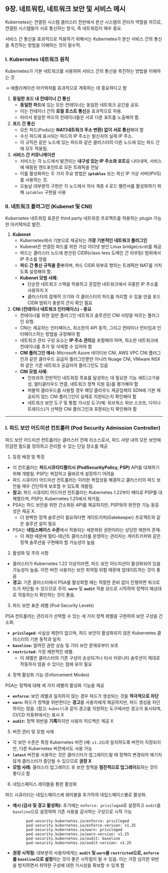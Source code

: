 ## 9장. 네트워킹, 네트워크 보안 및 서비스 메시

Kubernetes는 연결된 시스템 클러스터 전반에서 분산 시스템의 관리자 역할을 하므로, 연결된 시스템들이 서로 통신하는 방식, 즉 네트워킹이 매우 중요. 

서비스 간 통신을 효과적으로 적용하기 위해서는 Kubernetes가 분산 서비스 간의 통신을 촉진하는 방법을 이해하는 것이 필수적.

### I. Kubernetes 네트워크 원칙

Kubernetes가 기본 네트워크를 사용하여 서비스 간의 통신을 촉진하는 방법을 이해하는 것

→ 애플리케이션 아키텍처를 효과적으로 계획하는 데 중요하다고 함

1. **동일한 포드 내 컨테이너 간 통신**
    - **동일한 파드**에 있는 모든 컨테이너는 동일한 네트워크 공간을 공유.
    - 이는 컨테이너 간의 **로컬 호스트 통신**을 효과적으로 허용.
    - 따라서 동일한 파드의 컨테이너들은 서로 다른 포트를 노출해야 함.
2. **포드 간 통신**
    - 모든 파드(Pods)는 **NAT(네트워크 주소 변환) 없이 서로 통신**해야 함
    - 수신 파드에 표시되는 파드의 IP 주소는 발신자의 실제 IP 주소.
    - 이 규칙은 같은 노드에 있는 파드와 같은 클러스터의 다른 노드에 있는 파드 간에 모두 적용됨.
3. **서비스 간 커뮤니케이션**
    - 서비스는 각 노드에서 발견되는 **내구성 있는 IP 주소와 포트**를 나타내며, 서비스에 매핑된 엔드포인트로 모든 트래픽을 전달
    - 이를 활성화하는 두 가지 주요 방법은 **`iptables`** 또는 최신 IP 가상 서버(IPVS)를 사용하는 것.
    - 오늘날 대부분의 구현은 각 노드에서 의사 계층 4 로드 밸런서를 활성화하기 위해 `iptables` 구현을 사용

### II. 네트워크 플러그인 (Kubenet 및 CNI)

Kubernetes 네트워킹 표준은 third party 네트워킹 프로젝트를 허용하는 plugin 가능한 아키텍처로 발전.

1. **Kubenet**
    - Kubernetes에서 기본으로 제공되는 **가장 기본적인 네트워크 플러그인**
    - Kubenet은 연결된 파드를 위한 가상 이더넷 쌍인 Linux bridge(`cbr0`)를 제공
    - 파드는 클러스터 노드에 분산된 CIDR(class-less 도메인 간 라우팅) 범위에서 IP 주소를 얻음
    - **파드 간 통신 규칙을 준수**하며, 파드 CIDR 외부로 향하는 트래픽만 NAT를 거치도록 설정해야 함.
    - **Kubenet 모범 사례:**
        - 단순한 네트워크 스택을 허용하고 혼잡한 네트워크에서 귀중한 IP 주소를 사용하지 X
        - 클러스터의 잠재적 크기와 각 클러스터의 파드를 처리할 수 있을 만큼 포드 CIDR 범위가 충분히 큰지 확인 필요
2. **CNI (컨테이너 네트워크 인터페이스) - 중요**
    - 컨테이너를 위한 일반 플러그인 네트워크 솔루션인 CNI 사양을 따르는 플러그인 유형.
    - CNI는 제공하는 인터페이스, 최소한의 API 동작, 그리고 컨테이너 런타임과 인터페이스하는 방법을 규정해야 함
    - 네트워크 관리 구성 요소는 **IP 주소 관리**를 포함해야 하며, 최소한 네트워크에 컨테이너를 추가 및 삭제할 수 있어야 함
    - **CNI 플러그인 예시:** Microsoft Azure 네이티브 CNI, AWS VPC CNI 플러그인과 같은 클라우드 공급자 플러그인뿐만 아니라 Nuage CNI, VMware NSX와 같은 기존 네트워크 공급자의 플러그인도 있음
    - **CNI 모범 사례:**
        - 인프라의 전반적인 네트워킹 목표를 달성하는 데 필요한 기능 세트(고가용성, 멀티클라우드 연결, 네트워크 정책 지원 등)를 평가해야 함
        - 퍼블릭 클라우드를 사용할 경우 해당 클라우드 제공업체의 SDN에 기본 제공되지 않는 CNI 플러그인이 실제로 지원되는지 확인해야 함
        - 네트워크 보안 도구 및 통합 가시성 도구(예: 위브웍스 위브 스코프, 다이나트레이스)가 선택한 CNI 플러그인과 호환되는지 확인해야 함


-----------

### I. 파드 보안 어드미션 컨트롤러 (Pod Security Admission Controller)

파드 보안 어드미션 컨트롤러는 클러스터 전체 리소스로서, 파드 사양 내의 모든 보안에 민감한 필드를 정의하고 관리할 수 있는 단일 장소를 제공

1. 등장 배경 및 특징

- 이 컨트롤러는 **파드시큐리티폴리시 (PodSecurityPolicy, PSP)** API를 대체하기 위해 개발됨. PSP는 복잡하고 올바르게 설정하기 어려움
- 파드 시큐리티 어드미션 컨트롤러는 이러한 복잡성을 해결하고 클러스터의 파드 보안을 매우 간단하게 보호할 수 있도록 개발됨.
- **참고:** 파드 시큐리티 어드미션 컨트롤러는 Kubernetes 1.22부터 베타로 PSP를 대체했으며, PSP는 Kubernetes 1.25에서 제거됨.
- PSA는 파드 보안을 위한 간소화된 API를 제공하지만, PSP와의 완전한 기능 동등성은 제공 X.
    - 더 완벽한 정책 솔루션이 필요하다면 게이트키퍼(Gatekeeper) 프로젝트와 같은 솔루션 설치 필요
- PSA는 **네임스페이스 수준**에서 적용되는 세분화된 권한이라는 상당한 제한이 존재.
    - 이 제한 때문에 멀티-테넌트 클러스터를 운영하는 관리자는 게이트키퍼와 같은 정책 솔루션을 구현해야 할 가능성이 높음

2. 활성화 및 주의 사항

- 클러스터가 Kubernetes 1.22 이상이라면, 파드 보안 어드미션이 활성화되어 있을 가능성이 높음. 이전 버전 사용자는 보안 취약점 위험 때문에 업데이트하는 것이 좋음
- **경고:** 기존 클러스터에서 PSA를 활성화할 때는 적절한 준비 없이 진행하면 워크로드가 차단될 수 있으므로 주의. **`warn`** 및 **`audit`** 적용 모드로 시작하여 정책이 예상대로 작동하는지 확인하는 것이 좋음.

3. 파드 보안 표준 레벨 (Pod Security Levels)

PSA 컨트롤러는 관리자가 선택할 수 있는 세 가지 정책 레벨을 구현하여 보안 구성을 간소화.

- **`privileged`:** 사실상 제한이 없으며, 파드 보안이 활성화되지 않은 Kubernetes 클러스터의 기본 동작과 일치
- **`baseline`:** 알려진 권한 상승 및 기타 보안 문제로부터 보호
- **`restricted`:** 가장 제한적인 레벨.
    - 이 레벨은 클러스터의 기존 구성이 손상되거나 타사 커뮤니티 솔루션이 제대로 작동하지 않을 수 있다는 점에 유의 필요

4. 정책 활성화 기능 (Enforcement Modes)

PSA는 정책에 대해 세 가지 레벨의 활성화 기능을 제공

- **`enforce`:** 보안 레벨과 일치하지 않는 경우 파드가 생성되는 것을 **적극적으로 차단**
- **`warn`:** 파드가 정책을 위반한다는 **경고**를 사용자에게 제공하지만, 파드 생성을 차단하지는 않음. (참고: `kubectl`과 같이 경고를 지원하는 도구에서만 경고가 표시되며, CI/CD 자동화에서는 표시 X
- **`audit`:** 정책 위반을 **기록**하지만 사용자 피드백은 제공 X

5. 버전 관리 및 모범 사례

- 각 보안 수준은 특정 Kubernetes 버전 (예: `v1.25`)과 일치하도록 버전이 지정되지만, 다른 Kubernetes 버전에서도 사용 가능
- **`latest`** 버전을 사용하는 것은 클러스터가 업그레이드될 때 정책이 변경되어 예기치 않게 클러스터가 중단될 수 있으므로 **권장 X**
- **모범 사례:** 클러스터 업그레이드 후 보안 정책을 **점진적으로 업그레이드**하는 것이 좋다고 함

6. 네임스페이스 레이블을 통한 활성화

파드 시큐리티는 네임스페이스에 레이블을 추가하여 네임스페이스별로 활성화.

- **예시 (감사 및 경고 활성화):** 초기에는 `enforce: privileged`로 설정하고 `audit`을 `baseline`으로 설정하여 기존 사용을 감사하는 구성으로 시작 가능
    
    ```
          pod-security.kubernetes.io/enforce: privileged
          pod-security.kubernetes.io/enforce-version: v1.25
          pod-security.kubernetes.io/warn: privileged
          pod-security.kubernetes.io/warn-version: v1.25
          pod-security.kubernetes.io/audit: baseline
          pod-security.kubernetes.io/audit-version: v1.25
    
    ```
    
- **권장 시작점:** 대부분의 사용자에게는 **`audit` 및 `warn`을 `restricted`으로, `enforce`를 `baseline`으로 설정**하는 것이 좋은 시작점이 될 수 있음. 이는 가장 심각한 위반을 방지하면서 취약한 구성에 대한 가시성을 확보할 수 있게 함